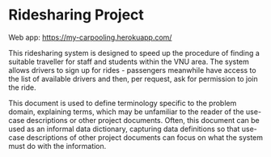 # Ridesharing Project
Web app: https://my-carpooling.herokuapp.com/

This ridesharing system is designed to speed up the procedure of finding a suitable
traveller for staff and students within the VNU area. The system allows drivers to sign up
for rides - passengers meanwhile have access to the list of available drivers and then, per
request, ask for permission to join the ride.

This document is used to define terminology specific to the problem domain, explaining
terms, which may be unfamiliar to the reader of the use-case descriptions or other project
documents. Often, this document can be used as an informal data dictionary, capturing
data definitions so that use-case descriptions of other project documents can focus on
what the system must do with the information.
